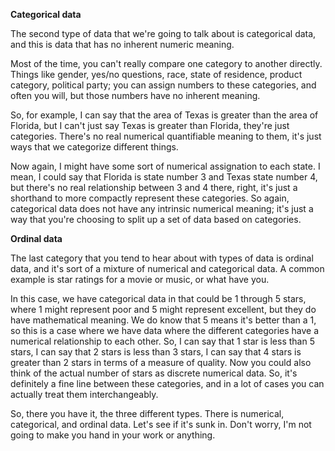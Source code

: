 **Categorical data**

The second type of data that we're going to talk about is categorical data, and this is data that has no inherent numeric meaning.

Most of the time, you can't really compare one category to another directly. Things like gender, yes/no questions, race, state of residence, product category, political party; you can assign numbers to these categories, and often you will, but those numbers have no inherent meaning.


So, for example, I can say that the area of Texas is greater than the area of Florida, but I can't just say Texas is greater than Florida, they're just categories. There's no real numerical quantifiable meaning to them, it's just ways that we categorize different things.

Now again, I might have some sort of numerical assignation to each state. I mean, I could say that Florida is state number 3 and Texas state number 4, but there's no real relationship between 3 and 4 there, right, it's just a shorthand to more compactly represent these categories. So again, categorical data does not have any intrinsic numerical meaning; it's just a way that you're choosing to split up a set of data based on categories.

**Ordinal data**

The last category that you tend to hear about with types of data is ordinal data, and it's sort of a mixture of numerical and categorical data. A common example is star ratings for a movie or music, or what have you.


In this case, we have categorical data in that could be 1 through 5 stars, where 1 might represent poor and 5 might represent excellent, but they do have mathematical meaning. We do know that 5 means it's better than a 1, so this is a case where we have data where the different categories have a numerical relationship to each other. So, I can say that 1 star is less than 5 stars, I can say that 2 stars is less than 3 stars, I can say that 4 stars is greater than 2 stars in terms of a measure of quality. Now you could also think of the actual number of stars as discrete numerical data. So, it's definitely a fine line between these categories, and in a lot of cases you can actually treat them interchangeably.

So, there you have it, the three different types. There is numerical, categorical, and ordinal data. Let's see if it's sunk in. Don't worry, I'm not going to make you hand in your work or anything.